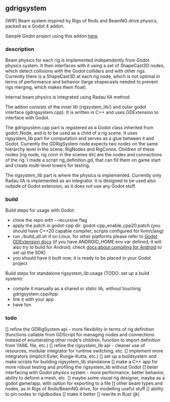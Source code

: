 ## gdrigsystem
[WIP] Beam system inspired by Rigs of Rods and BeamNG.drive physics, packed as a Godot 4 addon.

Sample Godot project using this addon [here](https://github.com/michal2229/godot_gdrigsystem_project).

### description

Beam physics for each rig is implemented independently from Godot physics system. It then interfaces with it using a set of ShapeCast3D nodes, which detect collisions with the Godot colliders and with other rigs.
Currently there is a ShapeCast3D at each rig node, which is not optimal in terms of performance and behavior (large shapecasts needed to prevent rigs merging, which makes them float).

Internal beam physics is integrated using Radau IIA method. 

The addon consists of the inner lib (rigsystem_lib/) and outer godot interface (gdrigsystem.cpp). It is written in C++ and uses GDExtension to interface with Godot.

The gdrigsystem.cpp part is registered as a Godot class inherited from godot::Node, and is to be used as a child of a rig scene.
It uses rigsystem_lib part for computation and serves as a glue between it and Godot.
Currently the GDRigSystem node expects two nodes on the same hierarchy level in the scene: RigNodes and RigConns. Children of these nodes (rig node, rig conn in the scenes dir) are the nodes and connections of the rig. I made a script rig_definition.gd, that can fill them on game start and create multi-level towers for testing.

The rigsystem_lib part is where the physics is implemented. Currently only Radau IIA is implemented as an integrator. 
It is designed to be used also outside of Godot extension, as it does not use any Godot stuff. 


### build
Build steps for usage with Godot:
- clone the repo with --recursive flag
- apply the patch in godot-cpp dir: godot-cpp_enable_cpp20.patch (you should have C++20 capable compiler; scripts configured for llvm/clang)
- run ./build_all.sh if on Linux, for other platforms please refer to [Godot GDExtension docs](https://docs.godotengine.org/en/stable/tutorials/scripting/gdextension/gdextension_cpp_example.html) (if you have ANDROID_HOME env var defined, it will also try to build for Android; check [docs about compiling for Android](https://docs.godotengine.org/en/stable/contributing/development/compiling/compiling_for_android.html) to set up the SDK)
- you should have it built now, it is ready to be placed in your Godot project

Build steps for standalone rigsystem_lib usage (TODO: set up a build system):
- compile it manually as a shared or static lib, without touching gdrigsystem.cpp/hpp
- link it with your app
- have fun


### todo
[] refine the GDRigSystem api - more flexibility in terms of rig definition (functions callable from GDScript for managing nodes and connections instead of enumerating other node's children, function to import definition from YAML file, etc.)
[] refine the rigsystem_lib api - cleaner use of resources, modular integrator for runtime switching, etc.
[] implement more integrators (implicit Euler, Runge–Kutta, etc.)
[] set up a buildsystem and make scripts for building rigsystem_lib standalone 
[] make a C++ app for more robust testing and profiling the rigsystem_lib without Godot
[] beter interfacing with Godot physics system - more performance, better behavior, ability to deform a mesh, etc.
[] maybe some visual rig designer, maybe as a godot game/app, with option for exporting to a file
[] other beam types and nodes, as in Rigs of Rods/BeamNG.drive, for modelling useful stuff
[] ability to pin nodes to rigidbodies
[] make it better
[] rewrite in Rust (jk)

